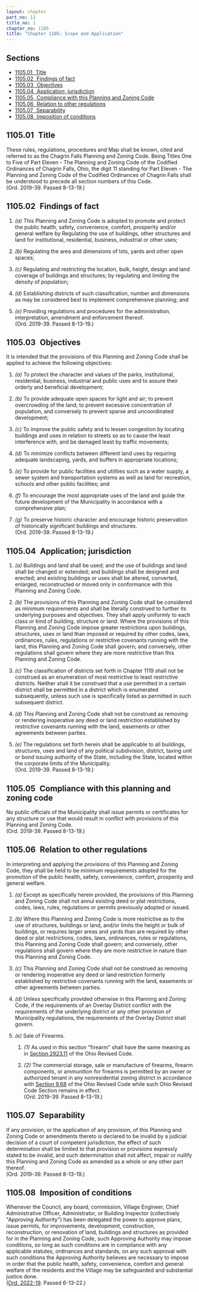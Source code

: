 ```yaml
---
layout: chapter
part_no: 11
title_no: 1
chapter_no: 1105
title: "Chapter 1105: Scope and Application"
---
```


## Sections

* [1105.01   Title](#110501-title)
* [1105.02   Findings of fact](#110502-findings-of-fact)
* [1105.03   Objectives](#110503-objectives)
* [1105.04   Application; jurisdiction](#110504-application-jurisdiction)
* [1105.05   Compliance with this Planning and Zoning Code](#110505-compliance-with-this-planning-and-zoning-code)
* [1105.06   Relation to other regulations](#110506-relation-to-other-regulations)
* [1105.07   Separability](#110507-separability)
* [1105.08   Imposition of conditions](#110508-imposition-of-conditions)

## 1105.01   Title

These rules, regulations, procedures and Map shall be known, cited and referred
to as the Chagrin Falls Planning and Zoning Code. Being Titles One to Five of
Part Eleven - The Planning and Zoning Code of the Codified Ordinances of Chagrin
Falls, Ohio, the digit 11 standing for Part Eleven - The Planning and Zoning
Code of the Codified Ordinances of Chagrin Falls shall be understood to precede
all section numbers of this Code.\
(Ord. 2019-39. Passed 8-13-19.)

## 1105.02   Findings of fact

1. _(a)_ This Planning and Zoning Code is adopted to promote and protect the
public health, safety, convenience, comfort, prosperity and/or general welfare
by Regulating the use of buildings, other structures and land for institutional,
residential, business, industrial or other uses;

2. _(b)_ Regulating the area and dimensions of lots, yards and other open
spaces;

3. _(c)_ Regulating and restricting the location, bulk, height, design and land
coverage of buildings and structures; by regulating and limiting the density of
population;

4. _(d)_ Establishing districts of such classification, number and dimensions as
may be considered best to implement comprehensive planning; and

5. _(e)_ Providing regulations and procedures for the administration,
interpretation, amendment and enforcement thereof.\
(Ord. 2019-39. Passed 8-13-19.)

## 1105.03   Objectives

It is intended that the provisions of this Planning and Zoning Code shall be
applied to achieve the following objectives:

1. _(a)_ To protect the character and values of the parks, institutional,
residential, business, industrial and public uses and to assure their orderly
and beneficial development;

2. _(b)_ To provide adequate open spaces for light and air; to prevent
overcrowding of the land; to prevent excessive concentration of population, and
conversely to prevent sparse and uncoordinated development;

3. _(c)_ To improve the public safety and to lessen congestion by locating
buildings and uses in relation to streets so as to cause the least interference
with, and be damaged least by traffic movements;

4. _(d)_ To minimize conflicts between different land uses by requiring adequate
landscaping, yards, and buffers in appropriate locations;

5. _(e)_ To provide for public facilities and utilities such as a water supply,
a sewer system and transportation systems as well as land for recreation,
schools and other public facilities; and

6. _(f)_ To encourage the most appropriate uses of the land and guide the future
development of the Municipality in accordance with a comprehensive plan;

7. _(g)_ To preserve historic character and encourage historic preservation of
historically significant buildings and structures.\
(Ord. 2019-39. Passed 8-13-19.)

## 1105.04   Application; jurisdiction

1. _(a)_ Buildings and land shall be used; and the use of buildings and land
shall be changed or extended; and buildings shall be designed and erected; and
existing buildings or uses shall be altered, converted, enlarged, reconstructed
or moved only in conformance with this Planning and Zoning Code.

2. _(b)_ The provisions of this Planning and Zoning Code shall be considered as
minimum requirements and shall be literally construed to further its underlying
purposes and objectives. They shall apply uniformly to each class or kind of
building, structure or land. Where the provisions of this Planning and Zoning
Code impose greater restrictions upon buildings, structures, uses or land than
imposed or required by other codes, laws, ordinances, rules, regulations or
restrictive covenants running with the land, this Planning and Zoning Code shall
govern; and conversely, other regulations shall govern where they are more
restrictive than this Planning and Zoning Code.

3. _(c)_ The classification of districts set forth in Chapter 1119 shall not be
construed as an enumeration of most restrictive to least restrictive districts.
Neither shall it be construed that a use permitted in a certain district shall
be permitted in a district which is enumerated subsequently, unless such use is
specifically listed as permitted in such subsequent district.

4. _(d)_ This Planning and Zoning Code shall not be construed as removing or
rendering inoperative any deed or land restriction established by restrictive
covenants running with the land, easements or other agreements between parties.

5. _(e)_ The regulations set forth herein shall be applicable to all buildings,
structures, uses and land of any political subdivision, district, taxing unit or
bond issuing authority of the State, including the State, located within the
corporate limits of the Municipality.\
(Ord. 2019-39. Passed 8-13-19.)

## 1105.05   Compliance with this planning and zoning code

No public officials of the Municipality shall issue permits or certificates for
any structure or use that would result in conflict with provisions of this
Planning and Zoning Code.\
(Ord. 2019-39. Passed 8-13-19.)

## 1105.06   Relation to other regulations

In interpreting and applying the provisions of this Planning and Zoning Code,
they shall be held to be minimum requirements adopted for the promotion of the
public health, safety, convenience, comfort, prosperity and general welfare.

1. _(a)_ Except as specifically herein provided, the provisions of this Planning
and Zoning Code shall not annul existing deed or plat restrictions, codes, laws,
rules, regulations or permits previously adopted or issued.

2. _(b)_ Where this Planning and Zoning Code is more restrictive as to the use
of structures, buildings or land, and/or limits the height or bulk of buildings,
or requires larger areas and yards than are required by other deed or plat
restrictions, codes, laws, ordinances, rules or regulations, this Planning and
Zoning Code shall govern; and conversely, other regulations shall govern where
they are more restrictive in nature than this Planning and Zoning Code.

3. _(c)_ This Planning and Zoning Code shall not be construed as removing or
rendering inoperative any deed or land restriction formerly established by
restrictive covenants running with the land, easements or other agreements
between parties.

4. _(d)_ Unless specifically provided otherwise in this Planning and Zoning
Code, if the requirements of an Overlay District conflict with the requirements
of the underlying district or any other provision of Municipality regulations,
the requirements of the Overlay District shall govern.

5. _(e)_ Sale of Firearms.

    1. _(1)_ As used in this section "firearm" shall have the same meaning as in
    [Section 2923.11][ORC Section 2923.11] of the Ohio Revised Code.

    2. _(2)_ The commercial storage, sale or manufacture of firearms, firearm
    components, or ammunition for firearms is permitted by an owner or
    authorized tenant in any nonresidential zoning district in accordance with
    [Section 9.68][ORC Section 9.68] of the Ohio Revised Code while such Ohio
    Revised Code Section remains in effect.\
    (Ord. 2019-39. Passed 8-13-19.)

## 1105.07   Separability

If any provision, or the application of any provision, of this Planning and
Zoning Code or amendments thereto is declared to be invalid by a judicial
decision of a court of competent jurisdiction, the effect of such determination
shall be limited to that provision or provisions expressly stated to be invalid,
and such determination shall not affect, impair or nullify this Planning and
Zoning Code as amended as a whole or any other part thereof.\
(Ord. 2019-39. Passed 8-13-19.)

## 1105.08   Imposition of conditions

Whenever the Council, any board, commission, Village Engineer, Chief
Administrative Officer, Administrator, or Building Inspector (collectively
"Approving Authority") has been delegated the power to approve plans, issue
permits, for improvements, development, construction, reconstruction, or
renovation of land, buildings and structures as provided for in the Planning and
Zoning Code, such Approving Authority may impose conditions, so long as such
conditions are in compliance with any applicable statutes, ordinances and
standards, on any such approval with such conditions the Approving Authority
believes are necessary to impose in order that the public health, safety,
convenience, comfort and general welfare of the residents and the Village may be
safeguarded and substantial justice done.\
([Ord. 2022-19][CFO 2022-19]. Passed 6-13-22.)

[CFO 2022-19]:</ordinance-2022-19>
[ORC Section 9.68]:<https://codes.ohio.gov/ohio-revised-code/section-9.68>
[ORC Section 2923.11]:<https://codes.ohio.gov/ohio-revised-code/section-2923.11>
